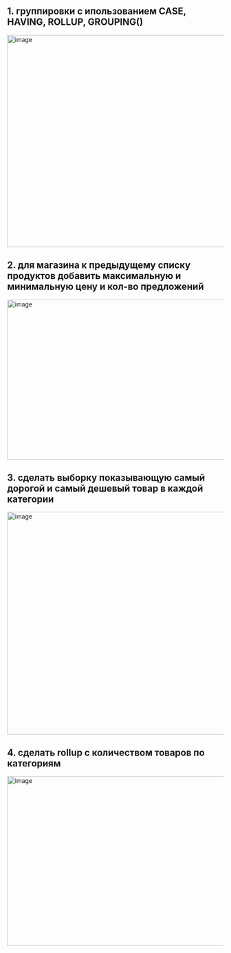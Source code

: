 ## 1. группировки с ипользованием CASE, HAVING, ROLLUP, GROUPING()

<img width="765" height="493" alt="image" src="https://github.com/user-attachments/assets/7ca1b52a-26c6-4a21-9402-4be2d6264c58" />

## 2. для магазина к предыдущему списку продуктов добавить максимальную и минимальную цену и кол-во предложений

<img width="746" height="372" alt="image" src="https://github.com/user-attachments/assets/1f41e98f-802e-445c-af77-3b5cc72104a3" />

## 3. сделать выборку показывающую самый дорогой и самый дешевый товар в каждой категории

<img width="732" height="517" alt="image" src="https://github.com/user-attachments/assets/21b9f74e-8509-4655-be13-c6c1d587196c" />

## 4. сделать rollup с количеством товаров по категориям

<img width="720" height="394" alt="image" src="https://github.com/user-attachments/assets/28880d70-a74c-4708-8609-47ad1a153771" />



